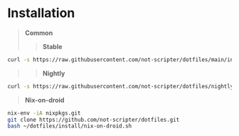 # Installation

> **Common**
>
> > **Stable**

```bash
curl -s https://raw.githubusercontent.com/not-scripter/dotfiles/main/install/setup.sh | bash -s
```

> > **Nightly**

```bash
curl -s https://raw.githubusercontent.com/not-scripter/dotfiles/nightly/install/setup.sh | bash -s
```

> **Nix-on-droid**

```bash
nix-env -iA nixpkgs.git
git clone https://github.com/not-scripter/dotfiles.git
bash ~/dotfiles/install/nix-on-droid.sh
```

